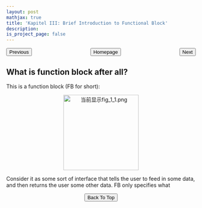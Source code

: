 ```yaml
---
layout: post
mathjax: true
title: 'Kapitel III: Brief Introduction to Functional Block'
description: 
is_project_page: false
---
```


<p style="text-align:center;">
<button type="button" onclick="window.location.href='index.html';">Homepage</button>
<span style="float:left;"><button type="button" onclick="alert('This is the first chapter!')">Previous</button></span>
<span style="float:right;"><button type="button" onclick="window.location.href='ch3.html';">Next</button></span>
</p>

## What is function block after all?
This is a function block (FB for short):
<p align="center">
    <img src="https://lh3.googleusercontent.com/ngotE6zvjkKjTvIp-zRD9Cxw7icwo6gZeeubb3dVAInpfDwyZ8bv45Mflv7WVI5ImagK7hiB5UP56qOt5TZx=w2880-h1282-rw" class="ndfHFb-c4YZDc-HiaYvf-RJLb9c" alt="当前显示fig_1_1.png" aria-hidden="true" width="200">
</p>
Consider it as some sort of interface that tells the user to feed in some data, and then returns the user some other data. FB only specifies what 

<p style="text-align:center;">
<button type="button" onclick="window.location.href='#top';">Back To Top</button>
<p>
